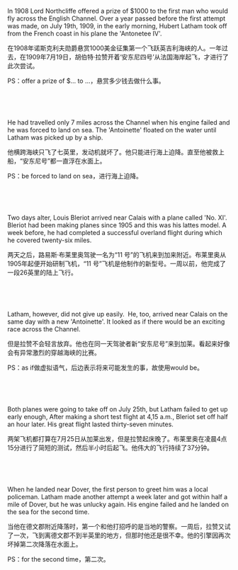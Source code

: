 In 1908 Lord Northcliffe offered a prize of $1000 to the first man who would fly across the English Channel. Over a year passed before the first attempt was made, on July 19th, 1909, in the early morning, Hubert Latham took off from the French coast in his plane the 'Antonetee IV'.

在1908年诺斯克利夫勋爵悬赏1000美金征集第一个飞跃英吉利海峡的人。一年过去，在1909年7月19日，胡伯特·拉赞开着‘安东尼四号’从法国海岸起飞，才进行了此次尝试。

PS：offer a prize of $... to ...，悬赏多少钱去做什么事。

    

    



He had travelled only 7 miles across the Channel when his engine failed and he was forced to land on sea. The 'Antoinette' floated on the water until Latham was picked up by a ship.

他横跨海峡只飞了七英里，发动机就坏了。他只能进行海上迫降。直至他被救上船，“安东尼号”都一直浮在水面上。

PS：be forced to land on sea，进行海上迫降。

    

    



Two days alter, Louis Bleriot arrived near Calais with a plane called 'No. XI'. Bleriot had been making planes since 1905 and this was his lattes model. A week before, he had completed a successful overland flight during which he covered twenty-six miles.

两天之后，路易斯·布莱里奥驾驶一名为“11 号”的飞机来到加来附近。布莱里奥从 1905年起便开始研制飞机，“11 号”飞机是他制作的新型号。一周以前，他完成了一段26英里的陆上飞行。

    

    



Latham, however, did not give up easily.  He, too, arrived near Calais on the same day with a new 'Antoinette'. It looked as if there would be an exciting race across the Channel. 

但是拉赞不会轻言放弃。他也在同一天驾驶者新“安东尼号”来到加莱。看起来好像会有异常激烈的穿越海峡的比赛。

PS：as if做虚拟语气，后边表示将来可能发生的事，故使用would be。

    

    



Both planes were going to take off on July 25th, but Latham failed to get up early enough, After making a short test flight at 4,15 a.m., Bleriot set off half an hour later. His great flight lasted thirty-seven minutes.

两架飞机都打算在7月25日从加莱出发，但是拉赞起床晚了。布莱里奥在凌晨4点15分进行了简短的测试，然后半小时后起飞。他伟大的飞行持续了37分钟。

    

    



When he landed near Dover, the first person to greet him was a local policeman. Latham made another attempt a week later and got within half a mile of Dover, but he was unlucky again. His engine failed and he landed on the sea for the second time.

当他在德文郡附近降落时，第一个和他打招呼的是当地的警察。一周后，拉赞又试了一次，飞到离德文郡不到半英里的地方，但那时他还是很不幸。他的引擎因再次坏掉第二次降落在水面上。

PS：for the second time，第二次。
